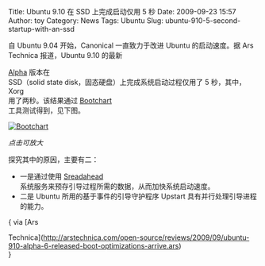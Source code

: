 Title: Ubuntu 9.10 在 SSD 上完成启动仅用 5 秒
Date: 2009-09-23 15:57
Author: toy
Category: News
Tags: Ubuntu
Slug: ubuntu-910-5-second-startup-with-an-ssd

自 Ubuntu 9.04 开始，Canonical 一直致力于改进 Ubuntu 的启动速度。据 Ars  
Technica 报道，Ubuntu 9.10 的最新  

[Alpha](http://linuxtoy.org/archives/ubuntu-karmic-alpha-6-released.html)
版本在  
SSD（solid state disk，固态硬盘）上完成系统启动过程仅用了 5
秒，其中，Xorg  
用了两秒。该结果通过
[Bootchart](http://linuxtoy.org/archives/bootchart.html)  
工具测试得到，见下图。

[![Bootchart](http://i.linuxtoy.org/images/2009/09/watson-karmic-20090909-3-thumb.png)](http://i.linuxtoy.org/images/2009/09/watson-karmic-20090909-3.png)

*点击可放大*

探究其中的原因，主要有二：

* 一是通过使用 [Sreadahead](http://code.google.com/p/sreadahead/)  
系统服务来预存引导过程所需的数据，从而加快系统启动速度。  
* 二是 Ubuntu 所用的基于事件的引导守护程序 Upstart
具有并行处理引导进程的能力。

{ via [Ars  

Technica](http://arstechnica.com/open-source/reviews/2009/09/ubuntu-910-alpha-6-released-boot-optimizations-arrive.ars)  
}
